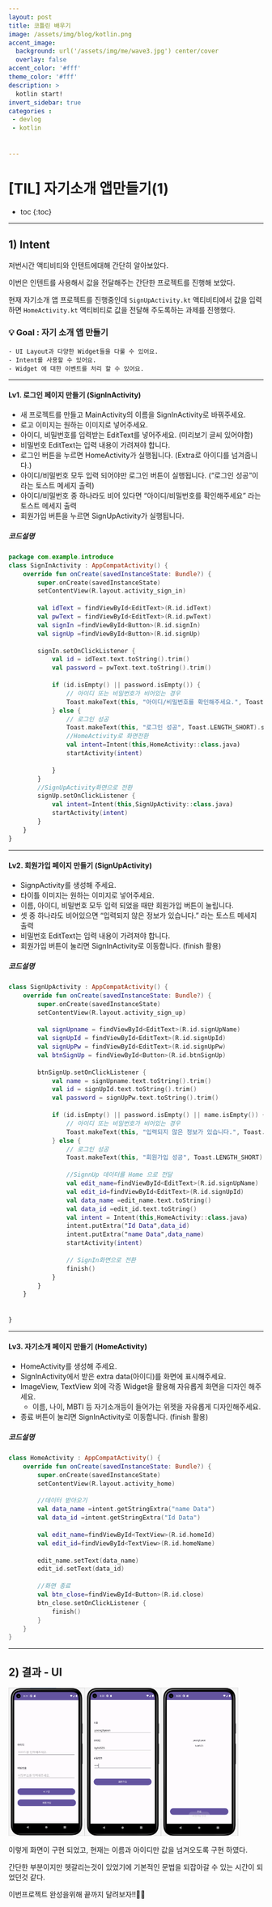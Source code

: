 ```yaml
---
layout: post
title: 코틀린 배우기
image: /assets/img/blog/kotlin.png
accent_image: 
  background: url('/assets/img/me/wave3.jpg') center/cover
  overlay: false
accent_color: '#fff'
theme_color: '#fff'
description: >
  kotlin start!
invert_sidebar: true
categories :
 - devlog	
 - kotlin


---
```


# [TIL] 자기소개 앱만들기(1)

* toc
{:toc}
---

## **1) Intent**

저번시간 액티비티와 인텐트에대해 간단히 알아보았다.

이번은 인텐트를 사용해서 값을 전달해주는 간단한 프로젝트를 진행해 보았다.

현재 자기소개 앱 프로젝트를 진행중인데 `SignUpActivity.kt` 액티비티에서 값을 입력하면 `HomeActivity.kt` 액티비티로 값을 전달해 주도록하는 과제를 진행했다.



### 💡 **Goal : 자기 소개 앱 만들기**

```
- UI Layout과 다양한 Widget들을 다룰 수 있어요.
- Intent를 사용할 수 있어요.
- Widget 에 대한 이벤트를 처리 할 수 있어요.
```



---

#### Lv1. 로그인 페이지 만들기 (SignInActivity)

- 새 프로젝트를 만들고 MainActivity의 이름을 SignInActivity로 바꿔주세요.
- 로고 이미지는 원하는 이미지로 넣어주세요.
- 아이디, 비밀번호를 입력받는 EditText를 넣어주세요. (미리보기 글씨 있어야함)
- 비밀번호 EditText는 입력 내용이 가려져야 합니다.
- 로그인 버튼을 누르면 HomeActivity가 실행됩니다. (Extra로 아이디를 넘겨줍니다.)
- 아이디/비밀번호 모두 입력 되어야만 로그인 버튼이 실행됩니다. (“로그인 성공”이라는  토스트 메세지 출력)
- 아이디/비밀번호 중 하나라도 비어 있다면 “아이디/비밀번호를 확인해주세요” 라는 토스트 메세지 출력
- 회원가입 버튼을 누르면 SignUpActivity가 실행됩니다.



##### 코드설명

```kotlin
package com.example.introduce
class SignInActivity : AppCompatActivity() {
    override fun onCreate(savedInstanceState: Bundle?) {
        super.onCreate(savedInstanceState)
        setContentView(R.layout.activity_sign_in)

        val idText = findViewById<EditText>(R.id.idText)
        val pwText = findViewById<EditText>(R.id.pwText)
        val signIn =findViewById<Button>(R.id.signIn)
        val signUp =findViewById<Button>(R.id.signUp)

        signIn.setOnClickListener {
            val id = idText.text.toString().trim()
            val password = pwText.text.toString().trim()

            if (id.isEmpty() || password.isEmpty()) {
                // 아이디 또는 비밀번호가 비어있는 경우
                Toast.makeText(this, "아이디/비밀번호를 확인해주세요.", Toast.LENGTH_SHORT).show()
            } else {
                // 로그인 성공
                Toast.makeText(this, "로그인 성공", Toast.LENGTH_SHORT).show()
                //HomeActivity로 화면전환
                val intent=Intent(this,HomeActivity::class.java)
                startActivity(intent)

            }
        }
        //SignUpActivity화면으로 전환
        signUp.setOnClickListener {
            val intent=Intent(this,SignUpActivity::class.java)
            startActivity(intent)
        }
    }
}
```


---


#### Lv2. 회원가입 페이지 만들기 (SignUpActivity)

- SignpActivity를 생성해 주세요.
- 타이틀 이미지는 원하는 이미지로 넣어주세요.
- 이름, 아이디, 비밀번호 모두 입력 되었을 때만 회원가입 버튼이 눌립니다.
- 셋 중 하나라도 비어있으면 “입력되지 않은 정보가 있습니다.” 라는 토스트 메세지 출력
- 비밀번호 EditText는 입력 내용이 가려져야 합니다.
- 회원가입 버튼이 눌리면 SignInActivity로 이동합니다. (finish 활용)



##### 코드설명

```kotlin
class SignUpActivity : AppCompatActivity() {
    override fun onCreate(savedInstanceState: Bundle?) {
        super.onCreate(savedInstanceState)
        setContentView(R.layout.activity_sign_up)

        val signUpname = findViewById<EditText>(R.id.signUpName)
        val signUpId = findViewById<EditText>(R.id.signUpId)
        val signUpPw = findViewById<EditText>(R.id.signUpPw)
        val btnSignUp = findViewById<Button>(R.id.btnSignUp)

        btnSignUp.setOnClickListener {
            val name = signUpname.text.toString().trim()
            val id = signUpId.text.toString().trim()
            val password = signUpPw.text.toString().trim()

            if (id.isEmpty() || password.isEmpty() || name.isEmpty()) {
                // 아이디 또는 비밀번호가 비어있는 경우
                Toast.makeText(this, "입력되지 않은 정보가 있습니다.", Toast.LENGTH_SHORT).show()
            } else {
                // 로그인 성공
                Toast.makeText(this, "회원가입 성공", Toast.LENGTH_SHORT).show()

                //SignnUp 데이터를 Home 으로 전달
                val edit_name=findViewById<EditText>(R.id.signUpName)
                val edit_id=findViewById<EditText>(R.id.signUpId)
                val data_name =edit_name.text.toString()
                val data_id =edit_id.text.toString()
                val intent = Intent(this,HomeActivity::class.java)
                intent.putExtra("Id Data",data_id)
                intent.putExtra("name Data",data_name)
                startActivity(intent)

                // SignIn화면으로 전환
                finish()
            }
        }
    }


}
```


---


#### Lv3. 자기소개 페이지 만들기 (HomeActivity)

- HomeActivity를 생성해 주세요.
- SignInActivity에서 받은 extra data(아이디)를 화면에 표시해주세요.
- ImageView, TextView 외에 각종 Widget을 활용해 자유롭게 화면을 디자인 해주세요.
  - 이름, 나이, MBTI 등 자기소개등이 들어가는 위젯을 자유롭게 디자인해주세요.
- 종료 버튼이 눌리면 SignInActivity로 이동합니다. (finish 활용)



##### 코드설명

```kotlin
class HomeActivity : AppCompatActivity() {
    override fun onCreate(savedInstanceState: Bundle?) {
        super.onCreate(savedInstanceState)
        setContentView(R.layout.activity_home)

        //데이터 받아오기
        val data_name =intent.getStringExtra("name Data")
        val data_id =intent.getStringExtra("Id Data")

        val edit_name=findViewById<TextView>(R.id.homeId)
        val edit_id=findViewById<TextView>(R.id.homeName)

        edit_name.setText(data_name)
        edit_id.setText(data_id)

        //화면 종료
        val btn_close=findViewById<Button>(R.id.close)
        btn_close.setOnClickListener {
            finish()
        }
    }
}
```



---

## **2) 결과 - UI**



<img src="../../../assets/img/blog/introduce1.png" width="30%" height="auto"><img src="../../../assets/img/blog/introduce2.png" width="30%" height="auto"><img src="../../../assets/img/blog/introduce3.png" width="30%" height="auto">



이렇게 화면이 구현 되었고, 현재는 이름과 아이디만 값을 넘겨오도록 구현 하였다.

간단한 부분이지만 헷갈리는것이 있었기에 기본적인 문법을 되잡아갈 수 있는 시간이 되었던것 같다.

이번프로젝트 완성을위해 끝까지 달려보자!!👊🏻

